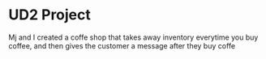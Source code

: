 # UD2 Project

Mj and I created a coffe shop that takes away inventory everytime you buy coffee, and then gives the customer a message after they buy coffe